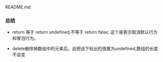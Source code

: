 README.md

### 总结

+ return 等于 return undefined;不等于 return false; 这个是表示取消默认行为和冒泡行为。

+ delete删除掉数组中的元素后，会把该下标出的值置为undefined,数组的长度不会变